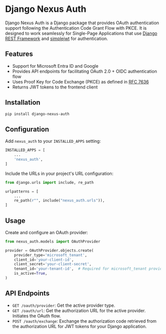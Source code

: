 # Django Nexus Auth

Django Nexus Auth is a Django package that provides OAuth authentication support following the Authentication Code Grant Flow with PKCE. It is designed to work seamlessly for Single-Page Applications that use [Django REST Framework](https://www.django-rest-framework.org/) and [simplejwt](https://github.com/davesque/django-rest-framework-simplejwt) for authentication.

## Features

- Support for Microsoft Entra ID and Google
- Provides API endpoints for facilitating OAuth 2.0 + OIDC authentication flow
- Uses Proof Key for Code Exchange (PKCE) as defined in [RFC 7636](https://tools.ietf.org/html/rfc7636)
- Returns JWT tokens to the frontend client

## Installation

```bash
pip install django-nexus-auth
```

## Configuration

Add `nexus_auth` to your `INSTALLED_APPS` setting:

```python
INSTALLED_APPS = [
    ...
    'nexus_auth',
]
```

Include the URLs in your project's URL configuration:

```python
from django.urls import include, re_path

urlpatterns = [
    ...
    re_path(r"", include("nexus_auth.urls")),
]
```

## Usage

Create and configure an OAuth provider:

```python
from nexus_auth.models import OAuthProvider

provider = OAuthProvider.objects.create(
    provider_type='microsoft_tenant',
    client_id='your-client-id',
    client_secret='your-client-secret',
    tenant_id='your-tenant-id',  # Required for microsoft_tenant provider type
    is_active=True,
)
```

## API Endpoints

- `GET /oauth/provider`: Get the active provider type.
- `GET /oauth/url`: Get the authorization URL for the active provider. Initiates the OAuth flow.
- `POST /oauth/exchange`: Exchange the authorization code retrieved from the authorization URL for JWT tokens for your Django application.

